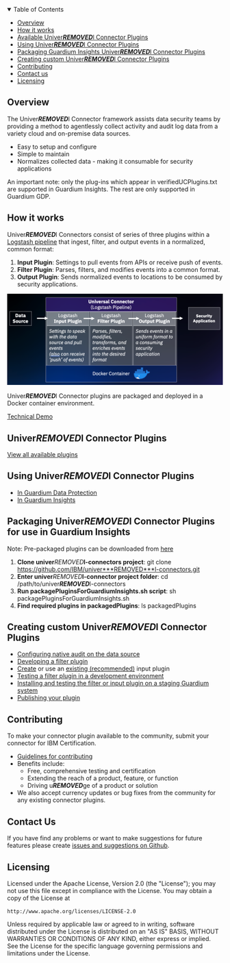 <details open="open">
  <summary>Table of Contents</summary>

  - [Overview](#overview)
  - [How it works](#how-it-works)
  - [Available Univer***REMOVED***l Connector Plugins](#univer***REMOVED***l-connector-plugins)
  - [Using Univer***REMOVED***l Connector Plugins](#using-univer***REMOVED***l-connector-plugins)
  - [Packaging Guardium Insights Univer***REMOVED***l Connector Plugins](#packaging-univer***REMOVED***l-connector-plugins)
  - [Creating custom Univer***REMOVED***l Connector Plugins](#creating-custom-univer***REMOVED***l-connector-plugins)
  - [Contributing](#contributing)
  - [Contact us](#contact-us)
  - [Licensing](#licensing)

</details>

## Overview

The Univer***REMOVED***l Connector framework assists data security teams by providing a method to agentlessly collect activity and audit log data from a variety cloud and on-premise data sources.
- Easy to setup and configure
- Simple to maintain
- Normalizes collected data - making it consumable for security applications

An important note: only the plug-ins which appear in verifiedUCPlugins.txt are supported in Guardium Insights. The rest are only supported in Guardium GDP.

## How it works
Univer***REMOVED***l Connectors consist of series of three plugins within a [Logstash pipeline](https://www.elastic.co/guide/en/logstash/current/pipeline.html) that ingest, filter, and output events in a normalized, common format:

1) **Input Plugin**: Settings to pull events from APIs or receive push of events.
2) **Filter Plugin**: Parses, filters, and modifies events into a common format.
3) **Output Plugin**: Sends normalized events to locations to be consumed by security applications.

![Univer***REMOVED***l Connector - Logstash Pipeline](/docs/images/uc_overview.png)

Univer***REMOVED***l Connector plugins are packaged and deployed in a Docker container environment.

[Technical Demo](https://youtu.be/LAYhVoYMb28)

## Univer***REMOVED***l Connector Plugins

[View all available plugins](/docs/available_plugins.md)

## Using Univer***REMOVED***l Connector Plugins
- [In Guardium Data Protection](https://www.ibm.com/support/knowledgecenter/SSMPHH_11.3.0/com.ibm.guardium.doc.stap/guc/cfg_overview.html)
- [In Guardium Insights](https://www.ibm.com/docs/en/guardium-insights/3.0.x?topic=connector-configuring-univer***REMOVED***l)

## Packaging Univer***REMOVED***l Connector Plugins for use in Guardium Insights
Note: Pre-packaged plugins can be downloaded from [here](https://github.com/IBM/univer***REMOVED***l-connectors/releases)
1) **Clone univer***REMOVED***l-connectors project**: git clone https://github.com/IBM/univer***REMOVED***l-connectors.git
2) **Enter univer***REMOVED***l-connector project folder**: cd /path/to/univer***REMOVED***l-connectors
3) **Run packagePluginsForGuardiumInsights.sh script**: sh packagePluginsForGuardiumInsights.sh
4) **Find required plugins in packagedPlugins**: ls packagedPlugins

## Creating custom Univer***REMOVED***l Connector Plugins
- [Configuring native audit on the data source](https://www.ibm.com/support/knowledgecenter/SSMPHH_11.3.0/com.ibm.guardium.doc.stap/guc/cfg_native_audit_data_source.html)
- [Developing a filter plugin](https://www.ibm.com/support/knowledgecenter/SSMPHH_11.3.0/com.ibm.guardium.doc.stap/guc/develop_filter_plugin.html)
- [Create](https://www.elastic.co/guide/en/logstash/current/input-new-plugin.html) or use an [existing (recommended)](https://www.elastic.co/guide/en/logstash/current/input-plugins.html) input plugin
- [Testing a filter plugin in a development environment](https://www.ibm.com/support/knowledgecenter/SSMPHH_11.3.0/com.ibm.guardium.doc.stap/guc/test_filter_dev_env.html)
- [Installing and testing the filter or input plugin on a staging Guardium system](https://www.ibm.com/support/knowledgecenter/SSMPHH_11.3.0/com.ibm.guardium.doc.stap/guc/test_filter_guardium.html)
- [Publishing your plugin](https://www.ibm.com/support/knowledgecenter/SSMPHH_11.3.0/com.ibm.guardium.doc.stap/guc/publish_plugin.html)

## Contributing
To make your connector plugin available to the community, submit your connector for IBM Certification.
- [Guidelines for contributing](CONTRIBUTING.md)
- Benefits include:
  - Free, comprehensive testing and certification
  - Extending the reach of a product, feature, or function
  - Driving u***REMOVED***ge of a product or solution
- We also accept currency updates or bug fixes from the community for any existing connector plugins.

## Contact Us
If you have find any problems or want to make suggestions for future features please create [issues and suggestions on Github](https://github.com/IBM/univer***REMOVED***l-connectors/issues).


## Licensing

Licensed under the Apache License, Version 2.0 (the "License");
you may not use this file except in compliance with the License.
You may obtain a copy of the License at

    http://www.apache.org/licenses/LICENSE-2.0

Unless required by applicable law or agreed to in writing, software
distributed under the License is distributed on an "AS IS" BASIS,
WITHOUT WARRANTIES OR CONDITIONS OF ANY KIND, either express or implied.
See the License for the specific language governing permissions and
limitations under the License.
